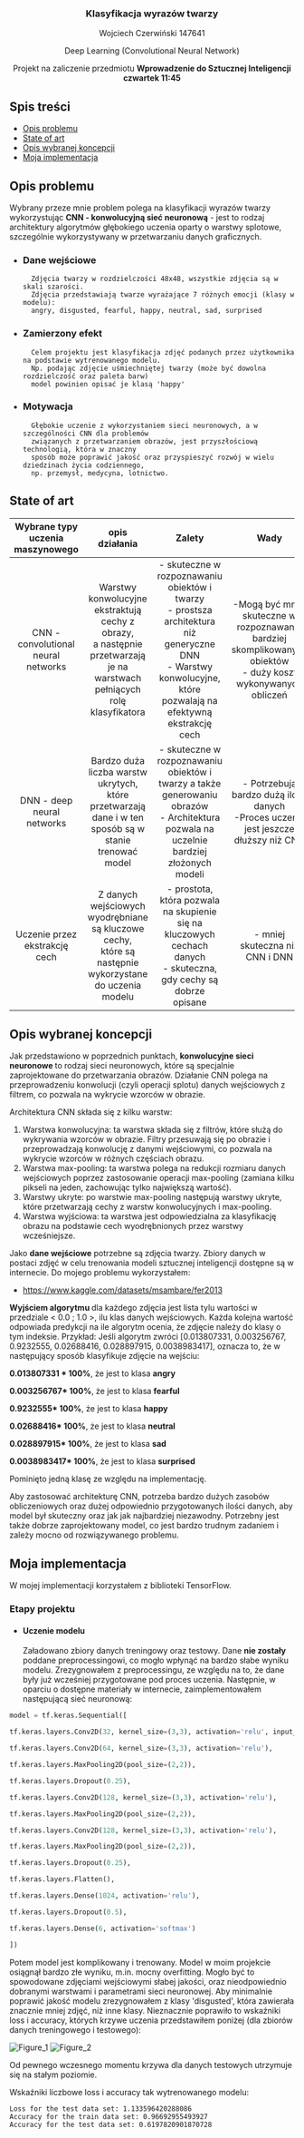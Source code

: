 

  <h3 align="center">Klasyfikacja wyrazów twarzy</h3>

  <p align="center">
	  Wojciech Czerwiński 147641 
	</p>
	  <p align="center">
   Deep Learning (Convolutional Neural Network)
   </p>
    <p align="center">
   Projekt na zaliczenie przedmiotu <b>Wprowadzenie do Sztucznej Inteligencji czwartek 11:45</b>
	</p>


## Spis treści

- [Opis problemu](#opis-problemu)
- [State of art](#state-of-art)
- [Opis wybranej koncepcji](#opis-wybranej-koncepcji)
- [Moja implementacja](#moja-implementacja)


## Opis problemu

Wybrany przeze mnie problem polega na klasyfikacji wyrazów twarzy wykorzystując <b>CNN - konwolucyjną sieć neuronową</b> - jest to rodzaj architektury algorytmów głębokiego uczenia oparty o warstwy splotowe, szczególnie wykorzystywany w przetwarzaniu danych graficznych.  
- ### Dane wejściowe 
		Zdjęcia twarzy w rozdzielczości 48x48, wszystkie zdjęcia są w skali szarości. 
		Zdjęcia przedstawiają twarze wyrażające 7 różnych emocji (klasy w modelu):
		angry, disgusted, fearful, happy, neutral, sad, surprised
- ### Zamierzony efekt
		Celem projektu jest klasyfikacja zdjęć podanych przez użytkownika na podstawie wytrenowanego modelu.
		Np. podając zdjęcie uśmiechniętej twarzy (może być dowolna rozdzielczość oraz paleta barw)
		model powinien opisać je klasą 'happy'
- ### Motywacja
		Głębokie uczenie z wykorzystaniem sieci neuronowych, a w szczególności CNN dla problemów 
		związanych z przetwarzaniem obrazów, jest przyszłościową technologią, która w znaczny
		sposób może poprawić jakość oraz przyspieszyć rozwój w wielu dziedzinach życia codziennego,
		np. przemysł, medycyna, lotnictwo.
## State of art
| **Wybrane typy uczenia maszynowego** | **opis działania** | Zalety | Wady |
|:---:|:---:|:---:|:---:|
| CNN - convolutional neural networks | Warstwy konwolucyjne ekstraktują cechy z obrazy,<br>a następnie przetwarzają je na warstwach<br>pełniących rolę klasyfikatora | - skuteczne w rozpoznawaniu obiektów i twarzy<br>- prostsza architektura niż generyczne DNN<br>- Warstwy konwolucyjne, które pozwalają na efektywną ekstrakcję cech | -Mogą być mniej skuteczne w rozpoznawaniu bardziej skomplikowanych obiektów<br>- duży koszt wykonywanych obliczeń |
| DNN - deep neural networks | Bardzo duża liczba warstw ukrytych, które<br>przetwarzają dane i w ten sposób są w stanie<br>trenować model | - skuteczne w rozpoznawaniu obiektów i twarzy a także generowaniu obrazów<br>- Architektura pozwala na uczelnie bardziej złożonych modeli | - Potrzebują bardzo dużą ilość danych<br>-Proces uczenia jest jeszcze dłuższy niż CNN |
| Uczenie przez ekstrakcję cech | Z danych wejściowych wyodrębniane<br> są kluczowe cechy,<br> które są następnie wykorzystane<br> do uczenia modelu  | - prostota, która pozwala na skupienie się na kluczowych cechach danych<br>- skuteczna, gdy cechy są dobrze opisane | - mniej skuteczna niż CNN i DNN |

## Opis wybranej koncepcji
Jak przedstawiono w poprzednich punktach, <b> konwolucyjne sieci neuronowe </b> to rodzaj sieci neuronowych, które są specjalnie zaprojektowane do przetwarzania obrazów. Działanie CNN polega na przeprowadzeniu konwolucji (czyli operacji splotu) danych wejściowych z filtrem, co pozwala na wykrycie wzorców w obrazie.

Architektura CNN składa się z kilku warstw:
1.  Warstwa konwolucyjna: ta warstwa składa się z filtrów, które służą do wykrywania wzorców w obrazie. Filtry przesuwają się po obrazie i przeprowadzają konwolucję z danymi wejściowymi, co pozwala na wykrycie wzorców w różnych częściach obrazu.
2.  Warstwa max-pooling: ta warstwa polega na redukcji rozmiaru danych wejściowych poprzez zastosowanie operacji max-pooling (zamiana kilku pikseli na jeden, zachowując tylko największą wartość).
3.  Warstwy ukryte: po warstwie max-pooling następują warstwy ukryte, które przetwarzają cechy z warstw konwolucyjnych i max-pooling.
4.  Warstwa wyjściowa: ta warstwa jest odpowiedzialna za klasyfikację obrazu na podstawie cech wyodrębnionych przez warstwy wcześniejsze.

Jako <b>dane wejściowe</b> potrzebne są zdjęcia twarzy. Zbiory danych w postaci zdjęć w celu trenowania modeli sztucznej inteligencji dostępne są w internecie. Do mojego problemu wykorzystałem:
- https://www.kaggle.com/datasets/msambare/fer2013

<b> Wyjściem algorytmu </b> dla każdego zdjęcia jest lista tylu wartości w przedziale < 0.0 ; 1.0 >, ilu klas danych wejściowych. Każda kolejna wartość odpowiada predykcji na ile algorytm ocenia, że zdjęcie należy do klasy o tym indeksie. Przykład:
Jeśli algorytm zwróci [0.013807331, 0.003256767, 0.9232555, 0.02688416, 0.028897915, 0.0038983417], oznacza to, że w następujący sposób klasyfikuje zdjęcie na wejściu:

<b>0.013807331 * 100%</b>, że jest to klasa <b>angry</b>

<b>0.003256767* 100%</b>, że jest to klasa <b>fearful</b>

<b>0.9232555* 100%</b>, że jest to klasa <b>happy</b>

<b>0.02688416* 100%</b>, że jest to klasa <b>neutral</b>

<b>0.028897915* 100%</b>, że jest to klasa <b>sad</b>

<b>0.0038983417* 100%</b>, że jest to klasa <b>surprised</b> 

Pominięto jedną klasę ze względu na implementację.

Aby zastosować architekturę CNN, potrzeba bardzo dużych zasobów obliczeniowych oraz dużej odpowiednio przygotowanych ilości danych, aby model był skuteczny oraz jak jak najbardziej niezawodny. Potrzebny jest także dobrze zaprojektowany model, co jest bardzo trudnym zadaniem i zależy mocno od rozwiązywanego problemu.
## Moja implementacja
W mojej implementacji korzystałem z biblioteki TensorFlow.

### Etapy projektu
- #### Uczenie modelu
	 Załadowano zbiory danych treningowy oraz testowy. Dane <b> nie zostały </b> poddane preprocessingowi, co mogło wpłynąć na bardzo słabe wyniku modelu. Zrezygnowałem z preprocessingu, ze względu na to, że dane były już wcześniej przygotowane pod proces uczenia. Następnie, w oparciu o dostępne materiały w internecie, zaimplementowałem następującą sieć neuronową:
```python
model = tf.keras.Sequential([

tf.keras.layers.Conv2D(32, kernel_size=(3,3), activation='relu', input_shape=(48, 48, 1)),

tf.keras.layers.Conv2D(64, kernel_size=(3,3), activation='relu'),

tf.keras.layers.MaxPooling2D(pool_size=(2,2)),

tf.keras.layers.Dropout(0.25),

tf.keras.layers.Conv2D(128, kernel_size=(3,3), activation='relu'),

tf.keras.layers.MaxPooling2D(pool_size=(2,2)),

tf.keras.layers.Conv2D(128, kernel_size=(3,3), activation='relu'),

tf.keras.layers.MaxPooling2D(pool_size=(2,2)),

tf.keras.layers.Dropout(0.25),

tf.keras.layers.Flatten(),

tf.keras.layers.Dense(1024, activation='relu'),

tf.keras.layers.Dropout(0.5),

tf.keras.layers.Dense(6, activation='softmax')

])
```

Potem model jest komplikowany i trenowany. Model w moim projekcie osiągnął bardzo złe wyniku, m.in. mocny overfitting. Mogło być to spowodowane zdjęciami wejściowymi słabej jakości, oraz nieodpowiednio dobranymi warstwami i parametrami sieci neuronowej. Aby minimalnie poprawić jakość modelu zrezygnowałem z klasy 'disgusted', która zawierała znacznie mniej zdjęć, niż inne klasy. Nieznacznie poprawiło to wskaźniki loss i accuracy, których krzywe uczenia przedstawiłem poniżej (dla zbiorów danych treningowego i testowego):

![Figure_1](https://user-images.githubusercontent.com/76266906/213817023-a8522f20-70cd-4faf-968d-5c7350de49cf.png)
![Figure_2](https://user-images.githubusercontent.com/76266906/213817033-297a4ba1-d712-48b5-ba43-43cf0078da59.png)

Od pewnego wczesnego momentu krzywa dla danych testowych utrzymuje się na stałym poziomie.

Wskaźniki liczbowe loss i accuracy tak wytrenowanego modelu:

```Loss for the train data set: 0.2262008637189865
Loss for the test data set: 1.133596420288086
Accuracy for the train data set: 0.96692955493927
Accuracy for the test data set: 0.6197820901870728
```


